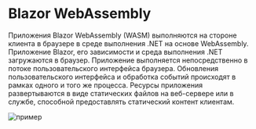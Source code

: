# Blazor WebAssembly

Приложения Blazor WebAssembly (WASM) выполняются на стороне клиента в браузере в среде выполнения .NET на основе WebAssembly. Приложение Blazor, его зависимости и среда выполнения .NET загружаются в браузер. Приложение выполняется непосредственно в потоке пользовательского интерфейса браузера. Обновления пользовательского интерфейса и обработка событий происходят в рамках одного и того же процесса. Ресурсы приложения развертываются в виде статических файлов на веб-сервере или в службе, способной предоставлять статический контент клиентам.

![пример](https://learn.microsoft.com/en-us/aspnet/core/blazor/hosting-models/_static/blazor-webassembly.png?view=aspnetcore-7.0)
